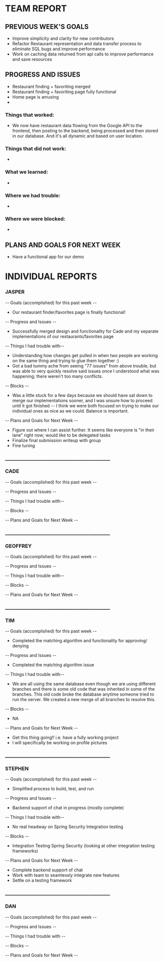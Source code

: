 # TEAM REPORT

## PREVIOUS WEEK'S GOALS
* Improve simplicity and clarity for new contributors
* Refactor Restaurant representation and data transfer process to eliminate SQL bugs and improve performance
* Work on caching data returned from api calls to improve performance and save resources

## PROGRESS AND ISSUES
* Restaurant finding + favoriting merged
* Restaurant finding + favoriting page fully functional
* Home page is amusing
* 

### Things that worked:
* We now have restaurant data flowing from the Google API to the frontend, then posting to the backend, being processed and then stored in our database. And it's all dynamic and based on user location.  

### Things that did not work:
*

### What we learned:
*

### Where we had trouble:
*

### Where we were blocked:
*

## PLANS AND GOALS FOR NEXT WEEK
* Have a functional app for our demo

# INDIVIDUAL REPORTS

### JASPER

-- Goals (accomplished) for this past week --
* Our restaurant finder/favorites page is finally functional!

-- Progress and Issues --
* Successfully merged design and functionality for Cade and my separate implementations of our restaurants/favorites page

-- Things I had trouble with--
* Understanding how changes get pulled in when two people are working on the same thing and trying to glue them together :)
* Got a bad tummy ache from seeing "77 issues" from above trouble, but was able to very quickly resolve said issues once I understood what was happening; there weren't too many conflicts.

-- Blocks --
* Was a little stuck for a few days because we should have sat down to merge our implementations sooner, and I was unsure how to proceed until it got finished -- I think we were both focused on trying to make our individual ones as nice as we could. Balance is important.

-- Plans and Goals for Next Week --
* Figure out where I can assist further. It seems like everyone is "in their lane" right now; would like to be delegated tasks
* Finalize final submission writeup with group
* Fine tuning
  

### ____________________________________________

### CADE

-- Goals (accomplished) for this past week -- 


-- Progress and Issues --


-- Things I had trouble with--


-- Blocks --


-- Plans and Goals for Next Week --


### ____________________________________________

### GEOFFREY

-- Goals (accomplished) for this past week --


-- Progress and Issues --


-- Things I had trouble with--


-- Blocks --


-- Plans and Goals for Next Week --


### ____________________________________________

### TIM

-- Goals (accomplished) for this past week --
* Completed the matching algorithm and functionality for approving/ denying


-- Progress and Issues --
* Completed the matching algorithm issue

-- Things I had trouble with--
* We are all using the same database even though we are using different branches and there is some old code
that was inherited in some of the branches. This old code broke the database anytime someone tried to run the 
server. We created a new merge of all branches to resolve this.

-- Blocks --
* NA

-- Plans and Goals for Next Week --
* Get this thing going!! i.e. have a fully working project
* I will specifically be working on profile pictures

### ____________________________________________

### STEPHEN

-- Goals (accomplished) for this past week --

  * Simplified process to build, test, and run

-- Progress and Issues --

  * Backend support of chat in progress (mostly complete)
  
-- Things I had trouble with--

  * No real headway on Spring Security Integration testing
  
-- Blocks --

  * Integration Testing Spring Security (looking at other integration testing frameworks)
  
-- Plans and Goals for Next Week --

  * Complete backend support of chat
  * Work with team to seamlessly integrate new features
  * Settle on a testing framework

### ____________________________________________

### DAN

-- Goals (accomplished) for this past week --


-- Progress and Issues --


-- Things I had trouble with --


-- Blocks --


-- Plans and Goals for Next Week --



